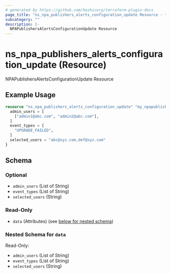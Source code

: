 ```yaml
---
# generated by https://github.com/hashicorp/terraform-plugin-docs
page_title: "ns_npa_publishers_alerts_configuration_update Resource - terraform-provider-ns"
subcategory: ""
description: |-
  NPAPublishersAlertsConfigurationUpdate Resource
---
```


# ns_npa_publishers_alerts_configuration_update (Resource)

NPAPublishersAlertsConfigurationUpdate Resource

## Example Usage

```terraform
resource "ns_npa_publishers_alerts_configuration_update" "my_npapublishersalertsconfigurationupdate" {
  admin_users = [
    ["admin1@abc.com", "admin2@abc.com"],
  ]
  event_types = [
    "UPGRADE_FAILED",
  ]
  selected_users = "abc@xyz.com,def@xyz.com"
}
```

<!-- schema generated by tfplugindocs -->
## Schema

### Optional

- `admin_users` (List of String)
- `event_types` (List of String)
- `selected_users` (String)

### Read-Only

- `data` (Attributes) (see [below for nested schema](#nestedatt--data))

<a id="nestedatt--data"></a>
### Nested Schema for `data`

Read-Only:

- `admin_users` (List of String)
- `event_types` (List of String)
- `selected_users` (String)


